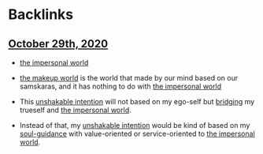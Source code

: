 
# Backlinks
## [October 29th, 2020](<October 29th, 2020.md>)
- [the impersonal world](<the impersonal world.md>)

- [the makeup world](<the makeup world.md>) is the world that made by our mind based on our samskaras, and it has nothing to do with [the impersonal world](<the impersonal world.md>)

- This [unshakable intention](<unshakable intention.md>) will not based on my ego-self but [bridging](<bridging.md>) my trueself and [the impersonal world](<the impersonal world.md>).

- Instead of that, my [unshakable intention](<unshakable intention.md>) would be kind of based on my [soul-guidance](<soul-guidance.md>) with value-oriented or service-oriented to [the impersonal world](<the impersonal world.md>).

